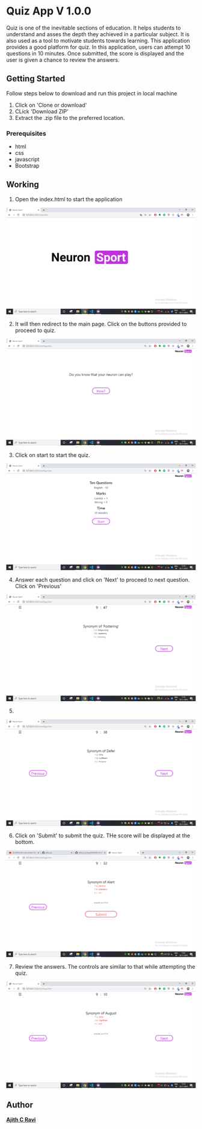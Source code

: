 # Quiz App V 1.0.0

Quiz is one of the inevitable sections of education. It helps students to understand and asses the depth they achieved in a particular subject. It is also used as a tool to motivate students towards learning. This application provides a good platform for quiz. In this application, users can attempt 10 questions in 10 minutes. Once submitted, the score is displayed and the user is given a chance to review the answers.

## Getting Started

Follow steps below to download and run this project in local machine
1. Click on 'Clone or download'
2. CLick 'Download ZIP'
3. Extract the .zip file to the preferred location.

### Prerequisites

* html
* css
* javascript
* Bootstrap

## Working

1. Open the index.html to start the application

![Home Screen](images/Home.png)

2. It will then redirect to the main page. Click on the buttons provided to proceed to quiz.

![Main page](images/MainPage.png)

3. Click on start to start the quiz.

![Proceed](images/Proceed.png)

4. Answer each question and click on 'Next' to proceed to next question. Click on 'Previous' 

![Start](images/Start.png)

5. 

![Questions](images/Next.png)

6. Click on 'Submit' to submit the quiz. THe score will be displayed at the bottom.

![Submit](images/Submit.png)

7. Review the answers. The controls are similar to that while attempting the quiz.

![Review](images/Review.png)

## Author

[**Ajith C Ravi**](https://github.com/ajithcravi)
